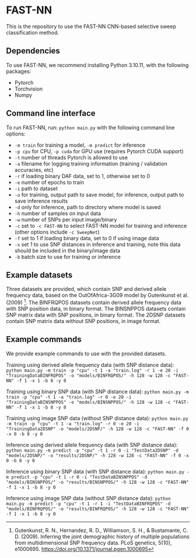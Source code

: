 # FAST-NN
This is the repository to use the FAST-NN CNN-based selective sweep classification method.

## Dependencies
To use FAST-NN, we recommend installing Python 3.10.11, with the following packages:
- Pytorch
- Torchvision
- Numpy

## Command line interface
To run FAST-NN, run:
`python main.py` with the following command line options:
- `-m train` for training a model, `-m predict` for inference
- `-p cpu` for CPU, `-p cuda` for GPU use (requires Pytorch CUDA support)
- `-t` number of threads Pytorch is allowed to use
- `-a` filename for logging training information (training / validation accuracies, etc)
- `-r` if loading binary DAF data, set to 1, otherwise set to 0
- `-e` number of epochs to train
- `-i` path to dataset
- `-o` for training, output path to save model, for inference, output path to save inference results
- `-d` only for inference, path to directory where model is saved
- `-h` number of samples on input data
- `-w` number of SNPs per input image/binary
- `-c` set to `-c FAST-NN` to select FAST-NN model for training and inference (other options include `-c SweepNet`)
- `-f` set to 1 if loading binary data, set to 0 if using image data
- `-x` set 1 to use SNP distances in inference and training, note this data should be included in the binary/image data
- `-b` batch size to use for training or inference

## Example datasets
Three datasets are provided, which contain SNP and derived allele frequency data, based on the OutOfAfrica-3G09 model by Gutenkunst et al. (2009) [^1].
The BINFRQPOS datasets contain derived allele frequency data with SNP position data, in binary format. The BINSNPPOS datasets contain SNP matrix data with SNP positions, in binary format. The 2DSNP datasets contain SNP matrix data without SNP positions, in image format.

## Example commands
We provide example commands to use with the provided datasets.

Training using derived allele frequency data (with SNP distance data):
`python main.py -m train -p "cpu" -t 1 -a "train.log" -r 1 -e 20 -i "TrainingDataBINFRQPOS" -o "models/BINFRQPOS/" -h 128 -w 128 -c "FAST-NN" -f 1 -x 1
 -b 8 -y 0`

Training using binary SNP data (with SNP distance data):
`python main.py -m train -p "cpu" -t 1 -a "train.log" -r 0 -e 20 -i "TrainingDataBINSNPPOS" -o "models/BINSNPPOS/" -h 128 -w 128 -c "FAST-NN" -f 1 -x 1
 -b 8 -y 0`

Training using image SNP data (without SNP distance data):
`python main.py -m train -p "cpu" -t 1 -a "train.log" -r 0 -e 20 -i "TrainingData2DSNP" -o "models/2DSNP/" -h 128 -w 128 -c "FAST-NN" -f 0 -x 0 -b 8 -y
 0`


Inference using derived allele frequency data (with SNP distance data):
`python main.py -m predict -p "cpu" -t 1 -r 0 -i "TestData2DSNP" -d "models/2DSNP/" -o "results/2DSNP/" -h 128 -w 128 -c "FAST-NN" -f 0 -x 0 -b 8 -y 0`

Inference using binary SNP data (with SNP distance data):
`python main.py -m predict -p "cpu" -t 1 -r 0 -i "TestDataBINSNPPOS" -d "models/BINSNPPOS/" -o "results/BINSNPPOS/" -h 128 -w 128 -c "FAST-NN" -f 1 -x
1 -b 8 -y 0`

Inference using image SNP data (without SNP distance data):
`python main.py -m predict -p "cpu" -t 1 -r 1 -i "TestDataBINFRQPOS" -d "models/BINFRQPOS/" -o "results/BINFRQPOS/" -h 128 -w 128 -c "FAST-NN" -f 1 -x 1 -b 8 -y 0`

[^1]: Gutenkunst, R. N., Hernandez, R. D., Williamson, S. H., & Bustamante, C. D. (2009).
Inferring the joint demographic history of multiple populations from multidimensional SNP frequency data.
PLoS genetics, 5(10), e1000695. https://doi.org/10.1371/journal.pgen.1000695

